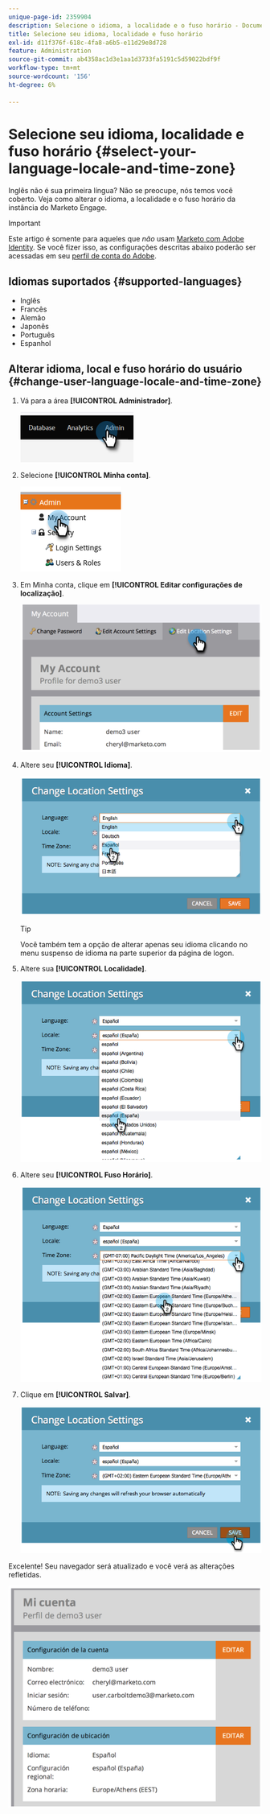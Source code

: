 ```yaml
---
unique-page-id: 2359904
description: Selecione o idioma, a localidade e o fuso horário - Documentação do Marketo - Documentação do produto
title: Selecione seu idioma, localidade e fuso horário
exl-id: d11f376f-618c-4fa8-a6b5-e11d29e8d728
feature: Administration
source-git-commit: ab4358ac1d3e1aa1d3733fa5191c5d59022bdf9f
workflow-type: tm+mt
source-wordcount: '156'
ht-degree: 6%

---
```


# Selecione seu idioma, localidade e fuso horário {#select-your-language-locale-and-time-zone}

Inglês não é sua primeira língua? Não se preocupe, nós temos você coberto. Veja como alterar o idioma, a localidade e o fuso horário da instância do Marketo Engage.

>[!IMPORTANT]
>
>Este artigo é somente para aqueles que _não_ usam [Marketo com Adobe Identity](/help/marketo/product-docs/administration/marketo-with-adobe-identity/adobe-identity-management-overview.md). Se você fizer isso, as configurações descritas abaixo poderão ser acessadas em seu [perfil de conta do Adobe](https://account.adobe.com/profile).

## Idiomas suportados {#supported-languages}

* Inglês
* Francês
* Alemão
* Japonês
* Português
* Espanhol

## Alterar idioma, local e fuso horário do usuário {#change-user-language-locale-and-time-zone}

1. Vá para a área **[!UICONTROL Administrador]**.

   ![](assets/select-your-language-locale-and-time-zone-1.png)

1. Selecione **[!UICONTROL Minha conta]**.

   ![](assets/select-your-language-locale-and-time-zone-2.png)

1. Em Minha conta, clique em **[!UICONTROL Editar configurações de localização]**.

   ![](assets/select-your-language-locale-and-time-zone-3.png)

1. Altere seu **[!UICONTROL Idioma]**.

   ![](assets/select-your-language-locale-and-time-zone-4.png)

   >[!TIP]
   >
   >Você também tem a opção de alterar apenas seu idioma clicando no menu suspenso de idioma na parte superior da página de logon.

1. Altere sua **[!UICONTROL Localidade]**.

   ![](assets/select-your-language-locale-and-time-zone-5.png)

1. Altere seu **[!UICONTROL Fuso Horário]**.

   ![](assets/select-your-language-locale-and-time-zone-6.png)

1. Clique em **[!UICONTROL Salvar]**.

   ![](assets/select-your-language-locale-and-time-zone-7.png)

Excelente! Seu navegador será atualizado e você verá as alterações refletidas.

![](assets/select-your-language-locale-and-time-zone-8.png)

